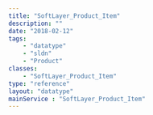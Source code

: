 ```yaml
---
title: "SoftLayer_Product_Item"
description: ""
date: "2018-02-12"
tags:
    - "datatype"
    - "sldn"
    - "Product"
classes:
    - "SoftLayer_Product_Item"
type: "reference"
layout: "datatype"
mainService : "SoftLayer_Product_Item"
---
```

